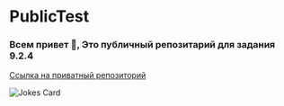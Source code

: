 # PublicTest
### Всем привет 👋, Это публичный репозитарий для задания 9.2.4
[Ссылка на приватный репозиторий](http://example.com)



![Jokes Card](https://readme-jokes.vercel.app/api)
